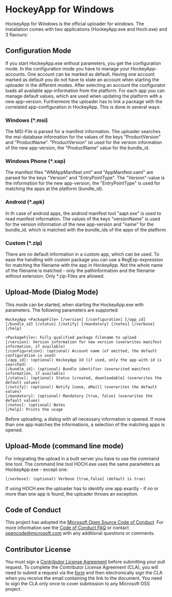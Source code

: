 HockeyApp for Windows
=========

HockeyApp for Windows is the official uploader for windows. The installation comes with two applications (HockeyApp.exe and Hoch.exe) and 3 flavours:

## Configuration Mode

If you start HockeyApp.exe without parameters, you get the configuration mode. In the configuration mode you have to manage your HockeyApp-accounts. One account can be marked as default. Having one account marked as default you do not have to state an account when starting the uploader in the different modes.
After selecting an account the configurator loads all available app-information from the platform. For each app you can manage default values, which are used when updating the platform with a new app-version.
Furthermore the uploader has to link a package with the correlated app-configuration in HockeyApp. This is done in several ways:

### Windows (*.msi)
The MSI-File is parsed for a manifest information. The uploader searches the msi-database information for the values of the keys "ProductVersion" and "ProductName". "ProductVersion" ist used for the version information of the new app-version, the "ProductName" value for the bundle_id.

### Windows Phone (*.xap)
The manifest files "WMAppManifest.xml" and "AppManifest.xaml" are parsed for the keys "Version" and "EntryPointType". The "Version"-value is the information for the new app-version, the "EntryPointType" is used for matching the apps at the platform (bundle_id).

### Android (*.apk)
In th case of android apps, the android manifest tool "aapt.exe" is used to read manifest information. The values of the keys "versionName" is used for the version information of the new app-version and "name" for the bundle_id, which is matched with the bundle_ids of the apps of the platform.

### Custom (*.zip)
There are no default information in a custom app, which can be used. To ease the handling with custom package you can use a RegExp-expression for matching the filename with the app in HockeyApp. Not the whole name of the filename is matched - only the pathinformation and the filename without extension. Only *.zip-Files are allowed.

## Upload-Mode (Dialog Mode)
This mode can be started, when starting the HockeyApp.exe with parameters. The following parameters are supported:

    HockeyApp <PackageFile> [/version] [/configuration] [/app_id] [/bundle_id] [/status] [/notify] [/mandatory] [/notes] [/verbose] [/help]
    
    <PackageFile>: Fully qualified package filename to upload
    [/version]: Version information for new version (overwrites manifest information, if available)
    [/configuration]: (optional) Account name (of omitted, the default configuration is used)
    [/app_id]: (optional) HockeyApp Id (if used, only the app with id is searched)
    [/bundle_id]: (optional) Bundle identifier (overwrited manifest information, if available)
    [/status]: (optional) Status [created, downloadable] (overwrites the default values)
    [/notify]: (optional) Notify [none, eMail] (overwrites the default values)
    [/mandatory]: (optional) Mandatory [true, false] (overwrites the default values)
    [/notes]: (optional) Notes
    [/help]: Prints the usage

Before uploading, a dialog with all necessary information is opened. If more than one app matches the informations, a selection of the matching apps is opened.

## Upload-Mode (command line mode)
For integrating the upload in a built server you have to use the command line tool. The command line tool HOCH.exe uses the same parameters as HockeyApp.exe - except one:

    [/verbose]: (optional) Verbose [true,false] (default is true)

If using HOCH.exe the uploader has to identify one app exactly - if no or more than one app is found, the uploader throws an exception.

## Code of Conduct

This project has adopted the [Microsoft Open Source Code of Conduct](https://opensource.microsoft.com/codeofconduct/). For more information see the [Code of Conduct FAQ](https://opensource.microsoft.com/codeofconduct/faq/) or contact [opencode@microsoft.com](mailto:opencode@microsoft.com) with any additional questions or comments.

## Contributor License

You must sign a [Contributor License Agreement](https://cla.microsoft.com/) before submitting your pull request. To complete the Contributor License Agreement (CLA), you will need to submit a request via the [form](https://cla.microsoft.com/) and then electronically sign the CLA when you receive the email containing the link to the document. You need to sign the CLA only once to cover submission to any Microsoft OSS project. 
